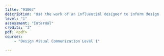 ```yaml
---
title: "91067"
description: "Use the work of an influential designer to inform design ideas"
level: "1"
assessment: "Internal"
credits: "3"
pdf: <pdf>
courses:
    - "Design Visual Communication Level 1"
    
---
```

